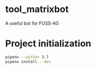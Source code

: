 # tool_matrixbot
A useful bot for FOSS-AG 

# Project initialization
```bash
pipenv --python 3.7
pipenv install --dev
```